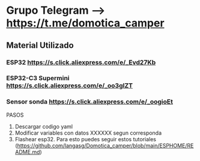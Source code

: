 # Grupo Telegram --> https://t.me/domotica_camper

 

## Material Utilizado

### ESP32 https://s.click.aliexpress.com/e/_Evd27Kb
### ESP32-C3 Supermini https://s.click.aliexpress.com/e/_oo3glZT

### Sensor sonda https://s.click.aliexpress.com/e/_oogioEt

PASOS
1. Descargar codigo yaml
2. Modificar variables con datos XXXXXX segun corresponda
3. Flashear esp32. Para esto puedes seguir estos tutoriales (https://github.com/langasg/Domotica_camper/blob/main/ESPHOME/README.md)
